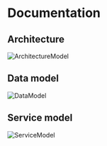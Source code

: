 # Documentation

## Architecture
![ArchitectureModel](http://www.plantuml.com/plantuml/proxy?src=https://raw.githubusercontent.com/jasase/autoupdate.net/master/doc/diagrams/architecture.md "Architecture model")

## Data model

![DataModel](http://www.plantuml.com/plantuml/proxy?src=https://raw.githubusercontent.com/jasase/autoupdate.net/master/doc/diagrams/data.md "Data model")

## Service model

![ServiceModel](http://www.plantuml.com/plantuml/proxy?src=https://raw.githubusercontent.com/jasase/autoupdate.net/master/doc/diagrams/services.md "Service model")

